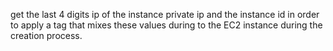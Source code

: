 get the last 4 digits ip of the instance private ip and the instance id in order to apply a tag that mixes these values during to the EC2 instance during the creation process.

